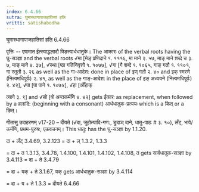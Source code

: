 ```yaml
---
index: 6.4.66
sutra: घुमास्थागापाजहातिसां हलि
vritti: satishabodha
---
```



 घुमास्थागापाजहातिसां हलि 6.4.66 


वृत्तिः -- एषामात ईत्‍स्‍याद्धलादौ क्ङित्‍यार्धधातुके। The आकारः of the verbal roots having the घु-सञ्ज्ञा and the verbal roots √मा [मेङ् प्रणिदाने १. १११६, मा माने २. ५७, माङ् माने शब्दे च ३. ७, माङ् माने ४. ३७], √स्था [ष्ठा गतिनिवृत्तौ १. १०७७], √गा [गै शब्दे १. १०६५, गाङ् गतौ १. ११०१, गा स्तुतौ ३. २६ as well as the गा-आदेश: done in place of इण् गतौ २. ४० and इक् स्मरणे (नित्यमधिपूर्वः) २. ४१, as well as the गाङ्-आदेश: in the place of इङ् अध्ययने (नित्यमधिपूर्वः) २. ४२], √पा [पा पाने १. १०७४], √हा [ओँहाक् 

त्यागे ३. ९] and √सो [षो अन्तकर्मणि ४. ४२] gets ईकारः as replacement, when followed by a हलादि: (beginning with a consonant) आर्धधातुक-प्रत्ययः which is a कित् or a ङित्। 


गीतासु उदाहरणम् v17-20 – दीयते (√दा, जुहोत्यादि-गण:, डुदाञ् दाने, धातु-पाठः # ३. १०), लँट्, भावे/कर्मणि, प्रथम-पुरुषः, एकवचनम्। This धातु: has the घु-सञ्ज्ञा by 1.1.20. 

दा + लँट् 3.4.69, 3.2.123 = दा + ल् 1.3.2, 1.3.3 

= दा + त 1.3.13, 3.4.78, 1.4.100, 1.4.101, 1.4.102, 1.4.108, त gets सार्वधातुक-सञ्ज्ञा by 3.4.113 = दा + ते 3.4.79 

= दा + यक् + ते 3.1.67, यक् gets आर्धधातुक-सञ्ज्ञा by 3.4.114 

= दा + य + ते 1.3.3 = दीयते 6.4.66 


